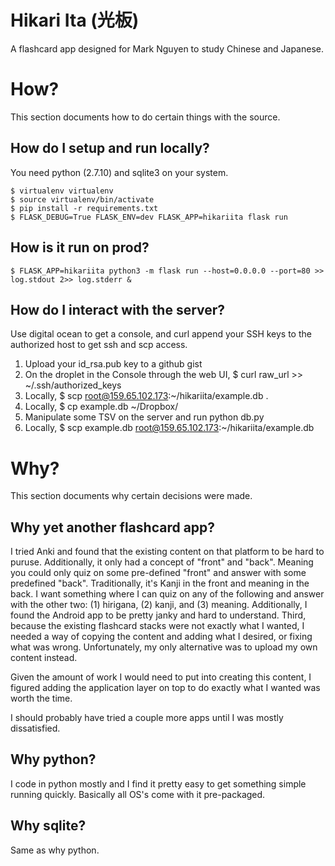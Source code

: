 # Hikari Ita (光板)

A flashcard app designed for Mark Nguyen to study Chinese and Japanese.

# How?

This section documents how to do certain things with the source.

## How do I setup and run locally?

You need python (2.7.10) and sqlite3 on your system.

```
$ virtualenv virtualenv
$ source virtualenv/bin/activate
$ pip install -r requirements.txt
$ FLASK_DEBUG=True FLASK_ENV=dev FLASK_APP=hikariita flask run
```

## How is it run on prod?

```
$ FLASK_APP=hikariita python3 -m flask run --host=0.0.0.0 --port=80 >> log.stdout 2>> log.stderr &
```

## How do I interact with the server?

Use digital ocean to get a console, and curl append your SSH keys to the authorized host to get ssh and scp access.

1. Upload your id_rsa.pub key to a github gist
2. On the droplet in the Console through the web UI, $ curl raw_url >> ~/.ssh/authorized_keys
3. Locally, $ scp root@159.65.102.173:~/hikariita/example.db .
4. Locally, $ cp example.db ~/Dropbox/
5. Manipulate some TSV on the server and run python db.py
6. Locally, $ scp example.db root@159.65.102.173:~/hikariita/example.db

# Why?

This section documents why certain decisions were made.

## Why yet another flashcard app?

I tried Anki and found that the existing content on that platform to be hard to puruse.  Additionally, it only had a concept of "front" and "back".  Meaning you could only quiz on some pre-defined "front" and answer with some predefined "back".  Traditionally, it's Kanji in the front and meaning in the back.  I want something where I can quiz on any of the following and answer with the other two: (1) hirigana, (2) kanji, and (3) meaning.  Additionally, I found the Android app to be pretty janky and hard to understand.  Third, because the existing flashcard stacks were not exactly what I wanted, I needed a way of copying the content and adding what I desired, or fixing what was wrong.  Unfortunately, my only alternative was to upload my own content instead.

Given the amount of work I would need to put into creating this content, I figured adding the application layer on top to do exactly what I wanted was worth the time.

I should probably have tried a couple more apps until I was mostly dissatisfied.

## Why python?

I code in python mostly and I find it pretty easy to get something simple running quickly.  Basically all OS's come with it pre-packaged.

## Why sqlite?

Same as why python.
